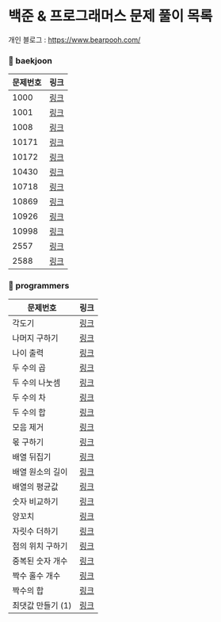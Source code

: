 # 
# 백준 & 프로그래머스 문제 풀이 목록

개인 블로그 : https://www.bearpooh.com/

### 🚀 baekjoon
| 문제번호 | 링크 |
| ----- | ----- |
|1000|[링크](./baekjoon/1000/solution.py)|
|1001|[링크](./baekjoon/1001/solution.py)|
|1008|[링크](./baekjoon/1008/solution.py)|
|10171|[링크](./baekjoon/10171/solution.py)|
|10172|[링크](./baekjoon/10172/solution.py)|
|10430|[링크](./baekjoon/10430/solution.py)|
|10718|[링크](./baekjoon/10718/solution.py)|
|10869|[링크](./baekjoon/10869/solution.py)|
|10926|[링크](./baekjoon/10926/solution.py)|
|10998|[링크](./baekjoon/10998/solution.py)|
|2557|[링크](./baekjoon/2557/solution.py)|
|2588|[링크](./baekjoon/2588/solution.py)|
### 🚀 programmers
| 문제번호 | 링크 |
| ----- | ----- |
|각도기|[링크](./programmers/%EA%B0%81%EB%8F%84%EA%B8%B0/solution.py)|
|나머지 구하기|[링크](./programmers/%EB%82%98%EB%A8%B8%EC%A7%80%20%EA%B5%AC%ED%95%98%EA%B8%B0/solution.py)|
|나이 출력|[링크](./programmers/%EB%82%98%EC%9D%B4%20%EC%B6%9C%EB%A0%A5/solution.py)|
|두 수의 곱|[링크](./programmers/%EB%91%90%20%EC%88%98%EC%9D%98%20%EA%B3%B1/solution.py)|
|두 수의 나눗셈|[링크](./programmers/%EB%91%90%20%EC%88%98%EC%9D%98%20%EB%82%98%EB%88%97%EC%85%88/solution.py)|
|두 수의 차|[링크](./programmers/%EB%91%90%20%EC%88%98%EC%9D%98%20%EC%B0%A8/solution.py)|
|두 수의 합|[링크](./programmers/%EB%91%90%20%EC%88%98%EC%9D%98%20%ED%95%A9/solution.py)|
|모음 제거|[링크](./programmers/%EB%AA%A8%EC%9D%8C%20%EC%A0%9C%EA%B1%B0/solution.py)|
|몫 구하기|[링크](./programmers/%EB%AA%AB%20%EA%B5%AC%ED%95%98%EA%B8%B0/solution.py)|
|배열 뒤집기|[링크](./programmers/%EB%B0%B0%EC%97%B4%20%EB%92%A4%EC%A7%91%EA%B8%B0/solution.py)|
|배열 원소의 길이|[링크](./programmers/%EB%B0%B0%EC%97%B4%20%EC%9B%90%EC%86%8C%EC%9D%98%20%EA%B8%B8%EC%9D%B4/solution.py)|
|배열의 평균값|[링크](./programmers/%EB%B0%B0%EC%97%B4%EC%9D%98%20%ED%8F%89%EA%B7%A0%EA%B0%92/solution.py)|
|숫자 비교하기|[링크](./programmers/%EC%88%AB%EC%9E%90%20%EB%B9%84%EA%B5%90%ED%95%98%EA%B8%B0/solution.py)|
|양꼬치|[링크](./programmers/%EC%96%91%EA%BC%AC%EC%B9%98/solution.py)|
|자릿수 더하기|[링크](./programmers/%EC%9E%90%EB%A6%BF%EC%88%98%20%EB%8D%94%ED%95%98%EA%B8%B0/solution.py)|
|점의 위치 구하기|[링크](./programmers/%EC%A0%90%EC%9D%98%20%EC%9C%84%EC%B9%98%20%EA%B5%AC%ED%95%98%EA%B8%B0/solution.py)|
|중복된 숫자 개수|[링크](./programmers/%EC%A4%91%EB%B3%B5%EB%90%9C%20%EC%88%AB%EC%9E%90%20%EA%B0%9C%EC%88%98/solution.py)|
|짝수 홀수 개수|[링크](./programmers/%EC%A7%9D%EC%88%98%20%ED%99%80%EC%88%98%20%EA%B0%9C%EC%88%98/solution.py)|
|짝수의 합|[링크](./programmers/%EC%A7%9D%EC%88%98%EC%9D%98%20%ED%95%A9/solution.py)|
|최댓값 만들기 (1)|[링크](./programmers/%EC%B5%9C%EB%8C%93%EA%B0%92%20%EB%A7%8C%EB%93%A4%EA%B8%B0%20%281%29/solution.py)|
